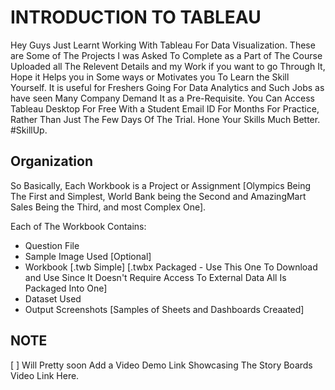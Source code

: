 # INTRODUCTION TO TABLEAU
Hey Guys Just Learnt Working With Tableau For Data Visualization. These are Some of The Projects I was Asked To Complete as a Part of The Course Uploaded all The Relevent Details and my Work if you want to go Through It, Hope it Helps you in Some ways or Motivates you To Learn the Skill Yourself. It is useful for Freshers Going For Data Analytics and Such Jobs as  have seen Many Company Demand It as a Pre-Requisite. You Can Access Tableau Desktop For Free With a Student Email ID For Months For Practice, Rather Than Just The Few Days Of The Trial. Hone Your Skills Much Better. #SkillUp.

## Organization
So Basically, Each Workbook is a Project or Assignment [Olympics Being The First and Simplest, World Bank being the Second and AmazingMart Sales Being the Third, and most Complex One].

Each of The Workbook Contains:
- Question File
- Sample Image Used [Optional]
- Workbook [.twb Simple] [.twbx Packaged - Use This One To Download and Use Since It Doesn't Require Access To External Data All Is Packaged Into One] 
- Dataset Used
- Output Screenshots [Samples of Sheets and Dashboards Creaated]

## NOTE
[ ] Will Pretty soon Add a Video Demo Link Showcasing The Story Boards Video Link Here.
